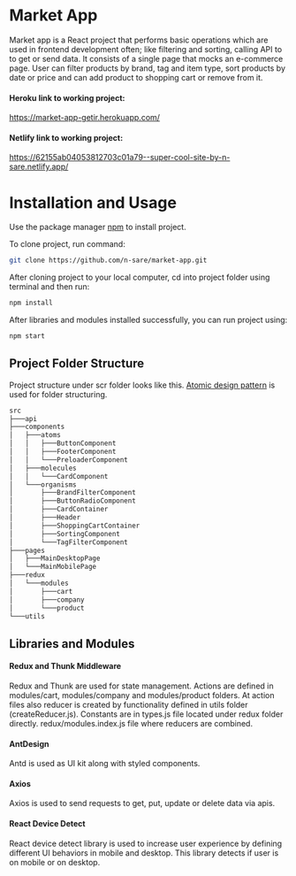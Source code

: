 # Market App

Market app is a React project that performs basic operations which are used in frontend development often; like filtering and sorting, calling API to to get or send data.
It consists of a single page that mocks an e-commerce page. User can filter products by brand, tag and item type, sort products by date or price and can add product to shopping cart or remove from it.

#### Heroku link to working project: 
https://market-app-getir.herokuapp.com/

#### Netlify link to working project: 
https://62155ab04053812703c01a79--super-cool-site-by-n-sare.netlify.app/

# Installation and Usage
Use the package manager [npm](https://www.npmjs.com/package/download) to install project.

To clone project, run command: 
```bash
git clone https://github.com/n-sare/market-app.git
```
After cloning project to your local computer, cd into project folder using terminal and then run:

```bash
npm install
```
After libraries and modules installed successfully, you can run project using:

```bash
npm start
```
## Project Folder Structure

Project structure under scr folder looks like this. [Atomic design pattern](https://medium.com/@janelle.wg/atomic-design-pattern-how-to-structure-your-react-application-2bb4d9ca5f97) is used for folder structuring. 

```bash
src
├───api
├───components
│   ├───atoms
│   │   ├───ButtonComponent
│   │   ├───FooterComponent
│   │   └───PreloaderComponent
│   ├───molecules
│   │   └───CardComponent
│   └───organisms
│       ├───BrandFilterComponent
│       ├───ButtonRadioComponent
│       ├───CardContainer
│       ├───Header
│       ├───ShoppingCartContainer
│       ├───SortingComponent
│       └───TagFilterComponent
├───pages
│   ├───MainDesktopPage
│   └───MainMobilePage
├───redux
│   └───modules
│       ├───cart
│       ├───company
│       └───product
└───utils
```
## Libraries and Modules

#### Redux and Thunk Middleware
Redux and Thunk are used for state management. Actions are defined in modules/cart, modules/company and modules/product folders. At action files also reducer is created by functionality defined in utils folder (createReducer.js). Constants are in types.js file located under redux folder directly. redux/modules.index.js file where reducers are combined.

#### AntDesign 
Antd is used as UI kit along with styled components.

#### Axios
Axios is used to send requests to get, put, update or delete data via apis.

#### React Device Detect
React device detect library is used to increase user experience by defining different UI behaviors in mobile and desktop. This library detects if user is on mobile or on desktop.

